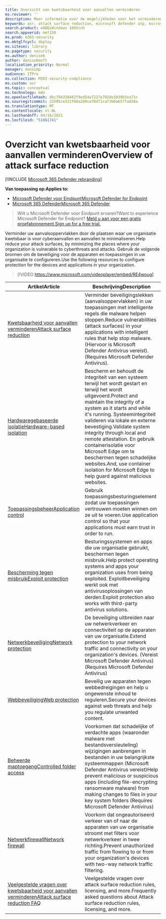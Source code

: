 ```yaml
---
title: Overzicht van kwetsbaarheid voor aanvallen verminderen
ms.reviewer: ''
description: Meer informatie over de mogelijkheden voor het verminderen van de Surface-aanval van Microsoft Defender voor Eindpunt.
keywords: asr, attack surface reduction, microsoft defender atp, microsoft defender for endpoint, microsoft defender, antivirus, av, windows defender
search.product: eADQiWindows 10XVcnh
search.appverid: met150
ms.prod: m365-security
ms.mktglfcycl: deploy
ms.sitesec: library
ms.pagetype: security
ms.author: deniseb
author: denisebmsft
localization_priority: Normal
manager: dansimp
audience: ITPro
ms.collection: M365-security-compliance
ms.custom: asr
ms.topic: conceptual
ms.technology: mde
ms.openlocfilehash: dbc794338442f9ed54a7227e702de1039b5ea71c
ms.sourcegitcommit: 22505ce322f68a2d0ce70d71caf3b0a657fa838a
ms.translationtype: MT
ms.contentlocale: nl-NL
ms.lasthandoff: 04/16/2021
ms.locfileid: "51861741"
---
```

# <a name="overview-of-attack-surface-reduction"></a><span data-ttu-id="88268-104">Overzicht van kwetsbaarheid voor aanvallen verminderen</span><span class="sxs-lookup"><span data-stu-id="88268-104">Overview of attack surface reduction</span></span>

[!INCLUDE [Microsoft 365 Defender rebranding](../../includes/microsoft-defender.md)]

<span data-ttu-id="88268-105">**Van toepassing op:**</span><span class="sxs-lookup"><span data-stu-id="88268-105">**Applies to:**</span></span>
- [<span data-ttu-id="88268-106">Microsoft Defender voor Eindpunt</span><span class="sxs-lookup"><span data-stu-id="88268-106">Microsoft Defender for Endpoint</span></span>](https://go.microsoft.com/fwlink/p/?linkid=2154037)
- [<span data-ttu-id="88268-107">Microsoft 365 Defender</span><span class="sxs-lookup"><span data-stu-id="88268-107">Microsoft 365 Defender</span></span>](https://go.microsoft.com/fwlink/?linkid=2118804)

> <span data-ttu-id="88268-108">Wilt u Microsoft Defender voor Eindpunt ervaren?</span><span class="sxs-lookup"><span data-stu-id="88268-108">Want to experience Microsoft Defender for Endpoint?</span></span> [<span data-ttu-id="88268-109">Meld u aan voor een gratis proefabonnement.</span><span class="sxs-lookup"><span data-stu-id="88268-109">Sign up for a free trial.</span></span>](https://www.microsoft.com/microsoft-365/windows/microsoft-defender-atp?ocid=docs-wdatp-exposedapis-abovefoldlink)


<span data-ttu-id="88268-110">Verminder uw aanvalsoppervlakken door de plaatsen waar uw organisatie kwetsbaar is voor cyberaanvallen en aanvallen te minimaliseren.</span><span class="sxs-lookup"><span data-stu-id="88268-110">Help reduce your attack surfaces, by minimizing the places where your organization is vulnerable to cyberthreats and attacks.</span></span> <span data-ttu-id="88268-111">Gebruik de volgende bronnen om de beveiliging voor de apparaten en toepassingen in uw organisatie te configureren.</span><span class="sxs-lookup"><span data-stu-id="88268-111">Use the following resources to configure protection for the devices and applications in your organization.</span></span>


> [!VIDEO https://www.microsoft.com/videoplayer/embed/RE4woug]


<span data-ttu-id="88268-112">Artikel</span><span class="sxs-lookup"><span data-stu-id="88268-112">Article</span></span> | <span data-ttu-id="88268-113">Beschrijving</span><span class="sxs-lookup"><span data-stu-id="88268-113">Description</span></span>
-|-
[<span data-ttu-id="88268-114">Kwetsbaarheid voor aanvallen verminderen</span><span class="sxs-lookup"><span data-stu-id="88268-114">Attack surface reduction</span></span>](./attack-surface-reduction.md) | <span data-ttu-id="88268-115">Verminder beveiligingslekken (aanvalsoppervlakken) in uw toepassingen met intelligente regels die malware helpen stoppen.</span><span class="sxs-lookup"><span data-stu-id="88268-115">Reduce vulnerabilities (attack surfaces) in your applications with intelligent rules that help stop malware.</span></span> <span data-ttu-id="88268-116">(Hiervoor is Microsoft Defender Antivirus vereist).</span><span class="sxs-lookup"><span data-stu-id="88268-116">(Requires Microsoft Defender Antivirus).</span></span>
[<span data-ttu-id="88268-117">Hardwaregebaseerde isolatie</span><span class="sxs-lookup"><span data-stu-id="88268-117">Hardware-based isolation</span></span>](https://docs.microsoft.com/windows/security/threat-protection/microsoft-defender-application-guard/md-app-guard-overview.md) | <span data-ttu-id="88268-118">Bescherm en behoudt de integriteit van een systeem terwijl het wordt gestart en terwijl het wordt uitgevoerd.</span><span class="sxs-lookup"><span data-stu-id="88268-118">Protect and maintain the integrity of a system as it starts and while it's running.</span></span> <span data-ttu-id="88268-119">Systeemintegriteit valideren via lokale en externe bevestiging.</span><span class="sxs-lookup"><span data-stu-id="88268-119">Validate system integrity through local and remote attestation.</span></span> <span data-ttu-id="88268-120">En gebruik containerisolatie voor Microsoft Edge om te beschermen tegen schadelijke websites.</span><span class="sxs-lookup"><span data-stu-id="88268-120">And, use container isolation for Microsoft Edge to help guard against malicious websites.</span></span>
[<span data-ttu-id="88268-121">Toepassingsbeheer</span><span class="sxs-lookup"><span data-stu-id="88268-121">Application control</span></span>](https://docs.microsoft.com/windows/security/threat-protection/windows-defender-application-control/windows-defender-application-control.md) | <span data-ttu-id="88268-122">Gebruik toepassingsbesturingselement zodat uw toepassingen vertrouwen moeten winnen om ze uit te voeren.</span><span class="sxs-lookup"><span data-stu-id="88268-122">Use application control so that your applications must earn trust in order to run.</span></span>
[<span data-ttu-id="88268-123">Bescherming tegen misbruik</span><span class="sxs-lookup"><span data-stu-id="88268-123">Exploit protection</span></span>](./exploit-protection.md) | <span data-ttu-id="88268-124">Besturingssystemen en apps die uw organisatie gebruikt, beschermen tegen misbruik.</span><span class="sxs-lookup"><span data-stu-id="88268-124">Help protect operating systems and apps your organization uses from being exploited.</span></span> <span data-ttu-id="88268-125">Exploitbeveiliging werkt ook met antivirusoplossingen van derden.</span><span class="sxs-lookup"><span data-stu-id="88268-125">Exploit protection also works with third-party antivirus solutions.</span></span>
[<span data-ttu-id="88268-126">Netwerkbeveiliging</span><span class="sxs-lookup"><span data-stu-id="88268-126">Network protection</span></span>](./network-protection.md) | <span data-ttu-id="88268-127">De beveiliging uitbreiden naar uw netwerkverkeer en connectiviteit op de apparaten van uw organisatie.</span><span class="sxs-lookup"><span data-stu-id="88268-127">Extend protection to your network traffic and connectivity on your organization's devices.</span></span> <span data-ttu-id="88268-128">(Vereist Microsoft Defender Antivirus)</span><span class="sxs-lookup"><span data-stu-id="88268-128">(Requires Microsoft Defender Antivirus)</span></span>
[<span data-ttu-id="88268-129">Webbeveiliging</span><span class="sxs-lookup"><span data-stu-id="88268-129">Web protection</span></span>](./web-protection-overview.md) | <span data-ttu-id="88268-130">Beveilig uw apparaten tegen webbedreigingen en help u ongewenste inhoud te reguleren.</span><span class="sxs-lookup"><span data-stu-id="88268-130">Secure your devices against web threats and help you regulate unwanted content.</span></span>
[<span data-ttu-id="88268-131">Beheerde maptoegang</span><span class="sxs-lookup"><span data-stu-id="88268-131">Controlled folder access</span></span>](./controlled-folders.md) | <span data-ttu-id="88268-132">Voorkomen dat schadelijke of verdachte apps (waaronder malware met bestandsversleuteling) wijzigingen aanbrengen in bestanden in uw belangrijkste systeemmappen (Microsoft Defender Antivirus vereist)</span><span class="sxs-lookup"><span data-stu-id="88268-132">Help prevent malicious or suspicious apps (including file-encrypting ransomware malware) from making changes to files in your key system folders (Requires Microsoft Defender Antivirus)</span></span>
[<span data-ttu-id="88268-133">Netwerkfirewall</span><span class="sxs-lookup"><span data-stu-id="88268-133">Network firewall</span></span>](https://docs.microsoft.com/windows/security/threat-protection/windows-firewall/windows-firewall-with-advanced-security.md) | <span data-ttu-id="88268-134">Voorkom dat ongeautoriseerd verkeer van of naar de apparaten van uw organisatie stroomt met filters voor netwerkverkeer in twee richting.</span><span class="sxs-lookup"><span data-stu-id="88268-134">Prevent unauthorized traffic from flowing to or from your organization's devices with two-way network traffic filtering.</span></span>
[<span data-ttu-id="88268-135">Veelgestelde vragen over kwetsbaarheid voor aanvallen verminderen</span><span class="sxs-lookup"><span data-stu-id="88268-135">Attack surface reduction FAQ</span></span>](./attack-surface-reduction-faq.md) | <span data-ttu-id="88268-136">Veelgestelde vragen over attack surface reduction rules, licensing, and more.</span><span class="sxs-lookup"><span data-stu-id="88268-136">Frequently asked questions about Attack surface reduction rules, licensing, and more.</span></span>
